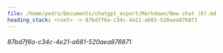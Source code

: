 ```yaml
---
file: /home/pedro/Documents/chatgpt_export/Markdown/New chat (8).md
heading_stack: <root> -> 87bd7f6a-c34c-4e21-a681-520aea876871
---
```

###### 87bd7f6a-c34c-4e21-a681-520aea876871
